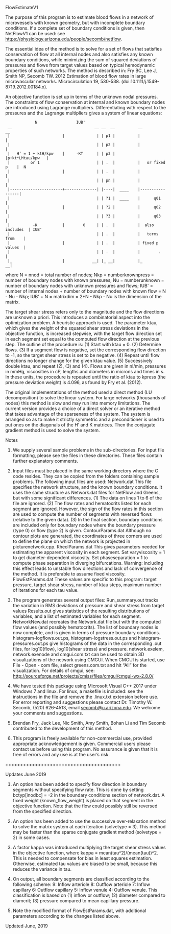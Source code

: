 ﻿FlowEstimateV1

The purpose of this program is to estimate blood flows in a network of microvessels with known geometry, but with incomplete boundary conditions. If a complete set of boundary conditions is given, then NetFlowV1 can be used: see https://physiology.arizona.edu/people/secomb/netflow.

The essential idea of the method is to solve for a set of flows that satisfies conservation of flow at all internal nodes and also satisfies any known boundary conditions, while minimizing the sum of squared deviations of pressures and flows from target values based on typical hemodynamic properties of such networks. The method is described in:
Fry BC, Lee J, Smith NP, Secomb TW. 2012 Estimation of blood flow rates in large microvascular networks. Microcirculation 19, 530-538. (doi:10.1111/j.1549-8719.2012.00184.x).

An objective function is set up in terms of the unknown nodal pressures. The constraints of flow conservation at internal and known boundary nodes are introduced using Lagrange multipliers. Differentiating with respect to the pressures and the Lagrange multipliers gives a system of linear equations:

                 N                 IUB'
     __                                    __ __  __          __               __
     |                       |              | | p1 |          |                 |
     |                                      | | p2 |          |                 |
     |   H’ = 1 + ktH/kpw    |     -KT      | | p3 |          |p+kt*LMtau/kpw   |
     |         or 1                         | | .  |          |   or fixed p    |  N
     |                       |              | | .  |          |                 |
     |                                      | | pn |          |                 |
     |-----------------------+--------------| |----|  ____    |-----------------|
     |                                      | | ?1 |  ____    |      q01        |
     |                       |              | | ?2 |          |      q02        |
     |                                      | | ?3 |          |      q03        |
     |          -K           |        0     | | .  |          |  also includes  | IUB'
     |                                      | | .  |          |   terms from    | 
     |                       |              | | .  |          | fixed p values  |
     |                                      | | .  |          |        .        |
     |_                      |            __| |_ __|          |_              __|   

where N = nnod = total number of nodes;
Nkp = numberknownpress = number of boundary nodes with known pressures;
Nu  = numberunknown = number of boundary nodes with unknown pressures and flows;
IUB' = number of internal nodes + number of boundary nodes with known flow
      = N - Nu - Nkp;
IUB' + N = matrixdim = 2*N - Nkp - Nu is the dimension of the matrix.

The target shear stress refers only to the magnitude and the flow directions are unknown a priori. This introduces a combinatorial aspect into the optimization problem. A heuristic approach is used. The parameter ktau, which gives the weight of the squared shear stress deviations in the objective function, is increased stepwise, with the target flow direction set in each segment set equal to the computed flow direction at the previous step. The outline of the procedure is:
(1) Start with ktau = 0.
(2) Determine flows.
(3) If a segment flow is negative, set the corresponding flow direction to -1, so the target shear stress is set to be negative.
(4) Repeat until flow directions no longer change for the given ktau value.
(5) Successively double ktau, and repeat (2), (3) and (4).
Flows are given in nl/min, pressures in mmHg, viscosities in cP, lengths and diameters in microns and times in s. In these units, the procedure is repeated until the ratio of ktau to kpress (the pressure deviation weight) is 4.096, as found by Fry et al. (2012). 

The original implementations of the method used a direct method (LU decomposition) to solve the linear system. For large networks (thousands of nodes) this method is slow and may run into memory limitations. The current version provides a choice of a direct solver or an iterative method that takes advantage of the sparseness of the system. The system is arranged so as to make it strictly symmetric and a preconditioner is used to put ones on the diagonals of the H’ and K matrices. Then the conjugate gradient method is used to solve the system.

Notes

1. We supply several sample problems in the sub-directories. For input file formatting, please see the files in these directories. These files contain further explanatory comments.

2. Input files must be placed in the same working directory where the C code resides. They can be copied from the folders containing sample problems. The following input files are used:
Network.dat This file specifies the network structure, and the known boundary conditions. It uses the same structure as Network.dat files for NetFlow and Greens, but with some significant differences. (1) The data on lines 1 to 6 of the file are ignored. (2) The flow rates and hematocrits listed for each segment are ignored. However, the sign of the flow rates in this section are used to compute the number of segments with reversed flows (relative to the given data). (3) In the final section, boundary conditions are included only for boundary nodes where the boundary pressure (type 0) or flow (type 2) is given. 
ContourParams.dat Although no contour plots are generated, the coordinates of three corners are used to define the plane on which the network is projected in picturenetwork.cpp.
RheolParams.dat This gives parameters needed for estimating the apparent viscosity in each segment. Set varyviscosity = 1 to get diameter-dependent viscosity. Set phaseseparation = 1 to compute phase separation in diverging bifurcations. Warning: including this effect leads to unstable flow directions and lack of convergence of the method. It is preferable to assume fixed viscosity.
FlowEstParams.dat These values are specific to this program: target pressure, target shear stress, number of ktau steps, maximum number of iterations for each tau value.

3. The program generates several output files:
Run_summary.out tracks the variation in RMS deviations of pressure and shear stress from target values
Results.out gives statistics of the resulting distributions of variables, and a list of estimated variables for each segment.
NetworkNew.dat recreates the Network.dat file but with the computed flow values (and possibly hematocrits). The list of boundary nodes is now complete, and is given in terms of pressure boundary conditions. 
histogram-logflows.out.ps, histogram-logstress.out.ps and histogram-pressures.out.ps give histograms of the data in the corresponding .out files, for log10(flow), log10(shear stress) and pressure.
network.exelem, network.exenode and cmgui.com.txt can be used to obtain 3D visualizations of the network using CMGUI. When CMGUI is started, use File - Open - com file, select greens.com.txt and hit “All” for the visualization. For details of cmgui, see: http://sourceforge.net/projects/cmiss/files/cmgui/cmgui-wx-2.8.0/

4. We have tested this package using Microsoft Visual C++ 2017 under Windows 7 and linux. For linux, a makefile is included: see the instructions in the file and remove the .linux.txt extension before use. For error reporting and suggestions please contact Dr. Timothy W. Secomb, (520) 626-4513, email secomb@u.arizona.edu. We welcome your comments and suggestions.

5. Brendan Fry, Jack Lee, Nic Smith, Amy Smith, Bohan Li and Tim Secomb contributed to the development of this method.

6. This program is freely available for non-commercial use, provided appropriate acknowledgement is given. Commercial users please contact us before using this program. No assurance is given that it is free of errors and any use is at the user’s risk.

+++++++++++++++++++++++++++++++++++++++

Updates June 2019

1. An option has been added to specify flow direction in boundary segments without specifying flow rate. This is done by setting bctyp[inodbc] = -2 in the boundary conditions section of network.dat. A fixed weight (known_flow_weight) is placed on that segment in the objective function. Note that the flow could possibly still be reversed from the specified direction.

2. An option has been added to use the successive over-relaxation method to solve the matrix system at each iteration (solvetype = 3). This method may be faster than the sparse conjugate gradient method (solvetype = 2) in some cases.

3. A factor kappa was introduced multiplying the target shear stress values in the objective function, where kappa = mean(tau^2)/(mean(tau))^2. This is needed to compensate for bias in least squares estimation. Otherwise, estimated tau values are biased to be small, because this reduces the variance in tau.

4. On output, all boundary segments are classified according to the following scheme:
	9: Inflow arteriole
	8: Outflow arteriole
	7: Inflow capillary
	6: Outflow capillary
	5: Inflow venule
	4: Outflow venule.
This classification is based on (1) inflow or outflow;
(2) diameter compared to diamcrit; (3) pressure compared to mean capillary pressure.

5. Note the modified format of FlowEstParams.dat, with additional parameters according to the changes listed above. 

Updated June, 2019
